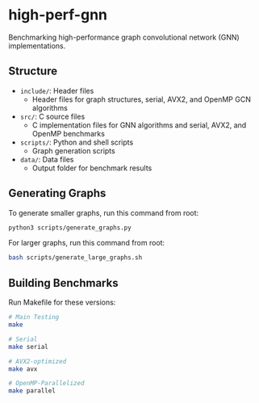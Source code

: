 # high-perf-gnn

Benchmarking high-performance graph convolutional network (GNN) implementations.

## Structure

- `include/`: Header files
  - Header files for graph structures, serial, AVX2, and OpenMP GCN algorithms
- `src/`: C source files
  - C implementation files for GNN algorithms and serial, AVX2, and OpenMP benchmarks
- `scripts/`: Python and shell scripts
  - Graph generation scripts
- `data/`: Data files
  - Output folder for benchmark results

  
## Generating Graphs

To generate smaller graphs, run this command from root:

```bash
python3 scripts/generate_graphs.py
```
For larger graphs, run this command from root:

```bash
bash scripts/generate_large_graphs.sh
```

## Building Benchmarks

Run Makefile for these versions:

```bash
# Main Testing
make

# Serial
make serial

# AVX2-optimized
make avx

# OpenMP-Parallelized
make parallel
```